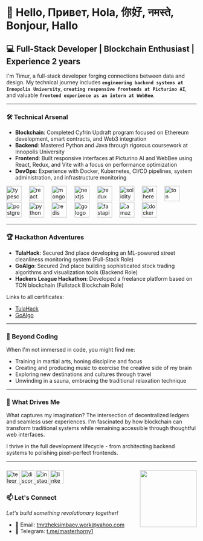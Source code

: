 # 👋 Hello, Привет, Hola, 你好, नमस्ते, Bonjour, Hallo

## 💻 Full-Stack Developer | Blockchain Enthusiast | Experience 2 years

I'm Timur, a full-stack developer forging connections between data and design. My technical journey includes **`engineering backend systems at Innopolis University`**, **`creating responsive frontends at Picturino AI`**, and valuable **`frontend experience as an intern at WebBee`**.

---

### 🛠️ Technical Arsenal

- **Blockchain**: Completed Cyfrin Updraft program focused on Ethereum development, smart contracts, and Web3 integration
- **Backend**: Mastered Python and Java through rigorous coursework at Innopolis University  
- **Frontend**: Built responsive interfaces at Picturino AI and WebBee using React, Redux, and Vite with a focus on performance optimization
- **DevOps**: Experience with Docker, Kubernetes, CI/CD pipelines, system administration, and infrastructure monitoring

<div align="left">
  <img src="https://cdn.jsdelivr.net/gh/devicons/devicon/icons/typescript/typescript-original.svg" height="40" alt="typescript logo"  />
  <img width="12" />
  <img src="https://cdn.jsdelivr.net/gh/devicons/devicon/icons/react/react-original.svg" height="40" alt="react logo"  />
  <img width="12" />
  <img src="https://skillicons.dev/icons?i=mongodb" height="40" alt="mongodb logo"  />
  <img width="12" />
  <img src="https://skillicons.dev/icons?i=nextjs" height="40" alt="nextjs logo"  />
  <img width="12" />
  <img src="https://skillicons.dev/icons?i=redux" height="40" alt="redux logo"  />
  <img width="12" />
  <img src="https://upload.wikimedia.org/wikipedia/commons/9/98/Solidity_logo.svg" height="40" alt="solidity logo" />
  <img width="12" />
  <img src="https://cryptologos.cc/logos/ethereum-eth-logo.svg?v=040" height="40" alt="ethereum logo"  />
  <img width="12" />
  <img src="https://ton.org/download/ton_symbol.svg" height="40" alt="ton logo"  />
  <img width="12" />
  <img src="https://cdn.jsdelivr.net/gh/devicons/devicon/icons/postgresql/postgresql-original.svg" height="40" alt="postgresql logo"  />
  <img width="12" />
  <img src="https://skillicons.dev/icons?i=py" height="40" alt="python logo"  />
  <img width="12" />
  <img src="https://cdn.jsdelivr.net/gh/devicons/devicon/icons/redis/redis-original-wordmark.svg" height="40" alt="redis logo"  />
  <img width="12" />
  <img src="https://cdn.jsdelivr.net/gh/devicons/devicon/icons/go/go-original-wordmark.svg" height="40" alt="go logo"  />
  <img width="12" />
  <img src="https://cdn.simpleicons.org/fastapi/009688" height="40" alt="fastapi logo"  />
  <img width="12" />
  <img src="https://cdn.jsdelivr.net/gh/devicons/devicon/icons/amazonwebservices/amazonwebservices-plain-wordmark.svg" height="40" alt="amazonwebservices logo"  />
  <img width="12" />
  <img src="https://skillicons.dev/icons?i=docker" height="40" alt="docker logo"  />
  <img width="12" />
</div>


---

### 🏆 Hackathon Adventures

- **TulaHack**: Secured 3nd place developing an ML-powered street cleanliness monitoring system (Full-Stack Role)
- **GoAlgo**: Secured 2nd place building sophisticated stock trading algorithms and visualization tools (Backend Role)
- **Hackers League Hackathon**: Developed a freelance platform based on TON blockchain (Fullstack Blockchain Role)
  
Links to all certificates: 
- <a href="https://drive.google.com/file/d/1PK4_v9QiAEL1o-5LTwueiqPx5JiBdzLs/view?usp=sharing"> TulaHack </a>
- <a href="https://drive.google.com/file/d/1gfbn3D-41TDTVwpsS2lFYczafHQ7h5AA/view?usp=sharing"> GoAlgo </a>
---

### 🌟 Beyond Coding

When I'm not immersed in code, you might find me:
- Training in martial arts, honing discipline and focus
- Creating and producing music to exercise the creative side of my brain
- Exploring new destinations and cultures through travel
- Unwinding in a sauna, embracing the traditional relaxation technique

---

### 🔭 What Drives Me

What captures my imagination? The intersection of decentralized ledgers and seamless user experiences. I'm fascinated by how blockchain can transform traditional systems while remaining accessible through thoughtful web interfaces.

I thrive in the full development lifecycle - from architecting backend systems to polishing pixel-perfect frontends.

---

###

<img align="right" height="150" src="https://media.tenor.com/fVJln34EY9oAAAAM/mr-krabs-money-angels.gif"  />

###

<div align="left">
  <a href="https://t.me/masterhorny1" target="_blank">
    <img src="https://img.shields.io/static/v1?message=Telegram&logo=telegram&label=&color=2CA5E0&logoColor=white&labelColor=&style=for-the-badge" height="35" alt="telegram logo"  />
  </a>
  <a href="https://discordapp.com/users/timurzheksimbaev" target="_blank">
    <img src="https://img.shields.io/static/v1?message=Discord&logo=discord&label=&color=7289DA&logoColor=white&labelColor=&style=for-the-badge" height="35" alt="discord logo"  />
  </a>
  <a href="https://instagram.com/tttttmmmmmrrrrr_" target="_blank">
    <img src="https://img.shields.io/static/v1?message=Instagram&logo=instagram&label=&color=E4405F&logoColor=white&labelColor=&style=for-the-badge" height="35" alt="instagram logo"  />
  </a>
  <img src="https://img.shields.io/static/v1?message=LinkedIn&logo=linkedin&label=&color=0077B5&logoColor=white&labelColor=&style=for-the-badge" height="35" alt="linkedin logo"  />
</div>

###

### 📫 Let's Connect
*Let's build something revolutionary together!*

- 📧 Email: tmrzheksimbaev.work@yahoo.com
- 💬 Telegram: [t.me/masterhorny1](https://t.me/masterhorny1)
